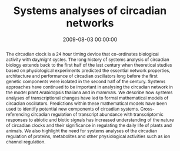 ---
title: "Systems analyses of circadian networks"
subtitle: ""
summary: ""
authors: 
- Hubbard KE
- Robertson FC
- Dalchau N
- Webb AA


tags: []
categories: [Plant Biology]
date: 2009-08-03 00:00:00
publishDate: 2009-08-03 00:00:00
featured: false
draft: false
publication: 'Molecular BioSystems'
publication_types: ["2"]

doi: 'https://dx.doi.org/10.1039/B907714F'
abstract: The circadian clock is a 24 hour timing device that co-ordinates biological activity with day&#47;night cycles. The long history of systems analysis of circadian biology extends back to the first half of the last century when theoretical studies based on physiological experiments predicted the essential network properties, architecture and performance of circadian oscillators long before the first genetic components were isolated in the second half of the century. Systems approaches have continued to be important in analysing the circadian network in the model plant Arabidopsis thaliana and in mammals. We describe how systems analyses of transcriptional changes have led to formal mathematical models of circadian oscillators. Predictions within these mathematical models have been used to identify potential new components of circadian systems. Cross-referencing circadian regulation of transcript abundance with transcriptomic responses to abiotic and biotic signals has increased understanding of the nature of circadian clocks and their significance in regulating the daily life of plants and animals. We also highlight the need for systems analyses of the circadian regulation of proteins, metabolites and other physiological activities such as ion channel regulation.

projects: []
---